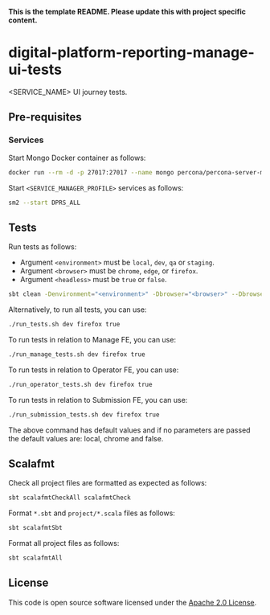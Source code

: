 **This is the template README. Please update this with project specific content.**

# digital-platform-reporting-manage-ui-tests

<SERVICE_NAME> UI journey tests.

## Pre-requisites

### Services

Start Mongo Docker container as follows:

```bash
docker run --rm -d -p 27017:27017 --name mongo percona/percona-server-mongodb:5.0
```

Start `<SERVICE_MANAGER_PROFILE>` services as follows:

```bash
sm2 --start DPRS_ALL
```

## Tests

Run tests as follows:

* Argument `<environment>` must be `local`, `dev`, `qa` or `staging`.
* Argument `<browser>` must be `chrome`, `edge`, or `firefox`.
* Argument `<headless>` must be `true` or `false`.

```bash
sbt clean -Denvironment="<environment>" -Dbrowser="<browser>" --Dbrowser.option.headless="<headless>" "testOnly uk.gov.hmrc.ui.specs.*" testReport
```

Alternatively, to run all tests, you can use:
```bash
./run_tests.sh dev firefox true
```

To run tests in relation to Manage FE, you can use:
```bash
./run_manage_tests.sh dev firefox true
```

To run tests in relation to Operator FE, you can use:
```bash
./run_operator_tests.sh dev firefox true
```

To run tests in relation to Submission FE, you can use:
```bash
./run_submission_tests.sh dev firefox true
```

The above command has default values and if no parameters are passed the default values are: local, chrome and false.


## Scalafmt

Check all project files are formatted as expected as follows:

```bash
sbt scalafmtCheckAll scalafmtCheck
```

Format `*.sbt` and `project/*.scala` files as follows:

```bash
sbt scalafmtSbt
```

Format all project files as follows:

```bash
sbt scalafmtAll
```

## License

This code is open source software licensed under the [Apache 2.0 License]("http://www.apache.org/licenses/LICENSE-2.0.html").
